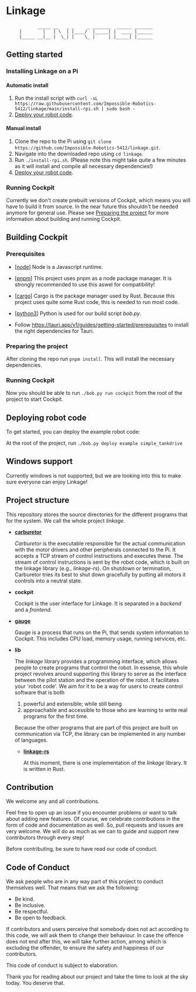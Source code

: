 # Linkage

<!--- figlet -f Cyberlarge linkage --->
```
            _____ __   _ _     _ _______  ______ _______
     |        |   | \  | |____/  |_____| |  ____ |______
     |_____ __|__ |  \_| |    \_ |     | |_____| |______

```

## Getting started

### Installing Linkage on a Pi
#### Automatic install
1. Run the install script with `curl -sL https://raw.githubusercontent.com/Impossible-Robotics-5412/linkage/main/install-rpi.sh | sudo bash -`
2. [Deploy your robot code](#deploying-robot-code).

#### Manual install
1. Clone the repo to the Pi using `git clone https://github.com/Impossible-Robotics-5412/linkage.git`.
2. Navigate into the downloaded repo using `cd linkage`.
3. Run `./install-rpi.sh`. (Please note this might take quite a few minutes as it will install and compile all necessary dependencies!)
4. [Deploy your robot code](#deploying-robot-code).

### Running Cockpit
Currently we don't create prebuilt versions of Cockpit, which means you will have to build it from source.
In the near future this shouldn't be needed anymore for general use.
Please see [Preparing the project](#preparing-the-project) for more information about building and running Cockpit.

## Building Cockpit
### Prerequisites
- [[node](https://nodejs.org/en)] Node is a Javascript runtime.
- [[pnpm](https://pnpm.io)] This project uses pnpm as a node package manager. It is strongly recommended to use this aswel for compatibility!
- [[cargo](https://doc.rust-lang.org/cargo/)] Cargo is the package manager used by Rust. Because this project uses quite some Rust code, this is needed to run most code.
- [[python3](https://www.python.org/downloads/)] Python is used for our build script _bob.py_.

- Follow https://tauri.app/v1/guides/getting-started/prerequisites to install the right dependencies for Tauri.

### Preparing the project
After cloning the repo run `pnpm install`. This will install the necessary dependencies.

### Running Cockpit
Now you should be able to run `./bob.py run cockpit` from the root of the project to start Cockpit.

## Deploying robot code
To get started, you can deploy the example robot code:

At the root of the project, run `./bob.py deploy example simple_tankdrive`

## Windows support
Currently windows is not supported, but we are looking into this to make sure everyone can enjoy Linkage!

## Project structure

This repository stores the source directories for the different programs
that for the system. We call the whole project *linkage*.

- [**carburetor**](https://github.com/Impossible-Robotics-5412/linkage/tree/main/carburetor)

  _Carburetor_ is the executable responsible for the actual communication with the motor drivers and other peripherals connected to the Pi.
  It accepts a TCP stream of control instructions and executes these.
  The stream of control instructions is sent by the robot code, which is built on the linkage library (e.g., _linkage-rs_).
  On shutdown or termination, Carburetor tries its best to shut down gracefully by putting all motors it controls into a neutral state.

- **cockpit**

  Cockpit is the user interface for Linkage.
  It is separated in a _backend_ and a _frontend_.

- [**gauge**](https://github.com/Impossible-Robotics-5412/linkage/tree/main/gauge)

  Gauge is a process that runs on the Pi, that sends system information to Cockpit.
  This includes CPU load, memory usage, running services, etc.

- **lib**

  The _linkage_ library provides a programming interface, which allows people to create programs that control the robot.
  In essense, this whole project revolves around supporting this library to serve as the interface between the pilot station and the operation of the robot.
  It facilitates your 'robot code'.
  We aim for it to be a way for users to create control software that is both

  1. powerful and extensible; while still being
  2. approachable and accessible to those who are learning to write real programs for the first time.

  Because the other programs that are part of this project are built on communication via TCP, the library can be implemented in any number of languages.

    - [**linkage-rs**](https://github.com/Impossible-Robotics-5412/linkage/tree/main/lib/linkage-rs)

      At this moment, there is one implementation of the _linkage_ library.
      It is written in Rust.

## Contribution

We welcome any and all contributions.

Feel free to open up an issue if you encounter problems or want to talk about adding new features.
Of course, we celebrate contributions in the form of code and documentation as well.
So, pull requests and issues are very welcome.
We will do as much as we can to guide and support new contributors through every step!

Before contributing, be sure to have read our code of conduct.

## Code of Conduct

We ask people who are in any way part of this project to conduct themselves well.
That means that we ask the following:

- Be kind.
- Be inclusive.
- Be respectful.
- Be open to feedback.

If contributors and users perceive that somebody does not act according to this code, we will ask them to change their behaviour.
In case the offence does not end after this, we will take further action, among which is excluding the offender, to ensure the safety and happiness of our contributors.

This code of conduct is subject to elaboration.

Thank you for reading about our project and take the time to look at the sky today.
You deserve that.
